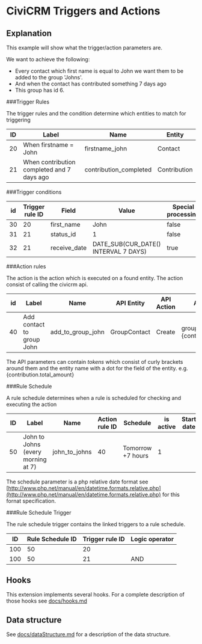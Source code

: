 # CiviCRM Triggers and Actions

## Explanation

This example will show what the trigger/action parameters are.

We want to achieve the following:

- Every contact which first name is equal to John we want them to be added to the group 'Johns'. 
- And when the contact has contributed something 7 days ago
- This group has id 6.

###Trigger Rules

The trigger rules and the condition determine which entities to match for triggering

<table>
<thead><tr><th>ID</th><th>Label</th><th>Name</th><th>Entity</th></tr></thead>
<tbody>
<tr>
    <td>20</td><td>When firstname = John</td><td>firstname_john</td><td>Contact</td></tr>
    <td>21</td><td>When contribution completed and 7 days ago</td><td>contribution_completed</td><td>Contribution</td></tr>
</tbody>
</table>

###Trigger conditions

<table>
<thead><tr><th>id</th><th>Trigger rule ID</th><th>Field</th><th>Value</th><th>Special processing</th><th>Operator</th><th>Aggregate function</th><th>Grouping field</th></tr></thead>
<tbody>
    <tr><td>30</td><td>20</td><td>first_name</td><td>John</td><td>false</td><td>=</td><td> </td><td> </td></tr>
    <tr><td>31</td><td>21</td><td>status_id</td><td>1</td><td>false</td><td>=</td><td> </td><td> </td></tr>
    <tr><td>32</td><td>21</td><td>receive_date</td><td>DATE_SUB(CUR_DATE() INTERVAL 7 DAYS)</td><td>true</td><td>=</td><td> </td><td> </td></tr>
</tbody>
</table>

###Action rules

The action is the action which is executed on a found entity. The action consist of calling the civicrm api.

<table>
<thead><tr><th>id</th><th>Label</th><th>Name</th><th>API Entity</th><th>API Action</th><th>API Parameters</th></tr></thead>
<tbody>
    <tr><td>40</td><td>Add contact to group John</td><td>add_to_group_john</td><td>GroupContact</td><td>Create</td><td>group_id=6&amp;contact_id={contact.id}</td></tr>
</tbody>
</table>

The API parameters can contain *tokens* which consist of curly brackets around them and the entity name with a dot for the field of the entity. e.g. {contribution.total_amount}

###Rule Schedule

A rule schedule determines when a rule is scheduled for checking and executing the action

<table>
<thead><tr><th>ID</th><th>Label</th><th>Name</th><th>Action rule ID</th><th>Schedule</th><th>is active</th><th>Start date</th><th>End date</th></tr></thead>
<tbody>
    <tr><td>50</td><td>John to Johns (every morning at 7)</td><td>john_to_johns</td><td>40</td><td>Tomorrow +7 hours</td><td>1</td><td> </td><td> </td></tr> 
</tbody>
</table>

The schedule parameter is a php relative date format see [http://www.php.net/manual/en/datetime.formats.relative.php](http://www.php.net/manual/en/datetime.formats.relative.php) for this fornat specification.

###Rule Schedule Trigger

The rule schedule trigger contains the linked triggers to a rule schedule.
<table>
<thead><tr><th>ID</th><th>Rule Schedule ID</th><th>Trigger rule ID</th><th>Logic operator</th></tr></thead>
<tbody><tr><td>100</td><td>50</td><td>20</td><td> </td><tr>
<tr><td>100</td><td>50</td><td>21</td><td>AND</td><tr>
</tbody>
</table>

## Hooks

This extension implements several hooks. For a complete description of those hooks see [docs/hooks.md](docs/hooks.md)

## Data structure

See [docs/dataStructure.md](docs/dataStructure.md) for a description of the data structure.